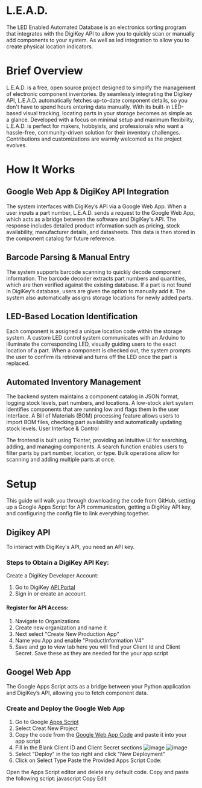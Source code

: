 # L.E.A.D.
The LED Enabled Automated Database is an electronics sorting program that integrates with the DigiKey API to allow you to quickly scan or manually add components to your system. As well as led integration to allow you to create physical location indicators.

# Brief Overview
L.E.A.D. is a free, open source project designed to simplify the management of electronic component inventories. By seamlessly integrating the Digikey API, L.E.A.D. automatically fetches up-to-date component details, so you don't have to spend hours entering data manually. With its built-in LED-based visual tracking, locating parts in your storage becomes as simple as a glance. Developed with a focus on minimal setup and maximum flexibility, L.E.A.D. is perfect for makers, hobbyists, and professionals who want a hassle-free, community-driven solution for their inventory challenges. Contributions and customizations are warmly welcomed as the project evolves.

# How It Works
## Google Web App & DigiKey API Integration
The system interfaces with DigiKey’s API via a Google Web App. When a user inputs a part number, L.E.A.D. sends a request to the Google Web App, which acts as a bridge between the software and DigiKey's API. The response includes detailed product information such as pricing, stock availability, manufacturer details, and datasheets. This data is then stored in the component catalog for future reference.

## Barcode Parsing & Manual Entry
The system supports barcode scanning to quickly decode component information. The barcode decoder extracts part numbers and quantities, which are then verified against the existing database. If a part is not found in DigiKey’s database, users are given the option to manually add it. The system also automatically assigns storage locations for newly added parts.

## LED-Based Location Identification
Each component is assigned a unique location code within the storage system. A custom LED control system communicates with an Arduino to illuminate the corresponding LED, visually guiding users to the exact location of a part. When a component is checked out, the system prompts the user to confirm its retrieval and turns off the LED once the part is replaced.

## Automated Inventory Management
The backend system maintains a component catalog in JSON format, logging stock levels, part numbers, and locations.
A low-stock alert system identifies components that are running low and flags them in the user interface.
A Bill of Materials (BOM) processing feature allows users to import BOM files, checking part availability and automatically updating stock levels.
User Interface & Control

The frontend is built using Tkinter, providing an intuitive UI for searching, adding, and managing components.
A search function enables users to filter parts by part number, location, or type.
Bulk operations allow for scanning and adding multiple parts at once.

# Setup
This guide will walk you through downloading the code from GitHub, setting up a Google Apps Script for API communication, getting a DigiKey API key, and configuring the config file to link everything together.

## Digikey API
To interact with DigiKey's API, you need an API key.

### Steps to Obtain a DigiKey API Key:
Create a DigiKey Developer Account:

1. Go to DigiKey [API Portal](https://developer.digikey.com)
2. Sign in or create an account.
#### Register for API Access:
1. Navigate to Organizations
2. Create new organization and name it
3. Next select "Create New Production App"
4. Name you App and enable "ProductInformation V4"
5. Save and go to view tab here you will find your Client Id and Client Secret. Save these as they are needed for the your app script

## Googel Web App
The Google Apps Script acts as a bridge between your Python application and DigiKey’s API, allowing you to fetch component data.

### Create and Deploy the Google Web App
1. Go to Google [Apps Script](https://script.google.com/home)
2. Select Creat New Project
3. Copy the code from the [Google Web App Code](https://github.com/Snufelupigus/L.E.A.D./blob/main/Google%20Web%20App%20Code) and paste it into your app script
4. Fill in the Blank Client ID and Client Secret sections
![image](https://github.com/user-attachments/assets/1192769b-a223-4f01-8827-9c9283761515)
![image](https://github.com/user-attachments/assets/cf9f7677-46c9-4e79-bc68-a46394e17f38)
5. Select "Deploy" in the top right and click "New Deployment"
6. Click on Select Type 
Paste the Provided Apps Script Code:

Open the Apps Script editor and delete any default code.
Copy and paste the following script:
javascript
Copy
Edit




